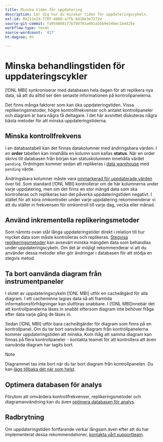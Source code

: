 ```yaml
---
title: Minska tiden för uppdatering
description: Lär dig hur du minskar tiden för uppdateringscykeln.
exl-id: 0b211e2d-770f-480d-a7fb-8d10e3e7272e
source-git-commit: fa954868177b79d703a601a55b9e549ec1bd425e
workflow-type: tm+mt
source-wordcount: '417'
ht-degree: 0%

---
```


# Minska behandlingstiden för uppdateringscykler

[!DNL MBI] synkroniserar med databasen hela dagen för att replikera nya data, så att du alltid ser den senaste informationen på kontrollpanelerna.

Det finns många faktorer som kan öka uppdateringstiden. Vissa replikeringsmetoder, högre kontrollfrekvenser och antalet kontrollpaneler och diagram är bara några få deltagare. I det här avsnittet diskuteras några bästa metoder för att minska uppdateringstiderna.

## Minska kontrollfrekvens

I en databastabell kan det finnas datakolumner med ändringsbara värden. I en **order** tabellen kan innehålla en kolumn som kallas **status**. När en order skrivs till databasen från början kan statuskolumnen innehålla värdet `pending`. Ordningen kommer sedan att replikeras i [data warehouse](../data-analyst/data-warehouse-mgr/tour-dwm.md) med `pending` värde.

Ändringsbara kolumner måste vara [ommarkerad för uppdaterade värden](../data-analyst/data-warehouse-mgr/cfg-data-rechecks.md) över tid. Som standard [!DNL MBI] kontrollerar om de här kolumnerna under varje uppdatering, men om det finns en stor mängd data som ska kontrolleras och replikeras kan det påverka uppdateringstiden negativt. I stället för att köra omkontroller under varje uppdatering rekommenderar vi att du ställer in frekvensen för omkontroll till varje dag, vecka eller månad.

## Använd inkrementella replikeringsmetoder

Som nämnts ovan står långa uppdateringstider direkt i relation till hur mycket data som måste kontrolleras och replikeras. [Stegvisa replikeringsmetoder](../data-analyst/data-warehouse-mgr/cfg-replication-methods.md) kan avsevärt minska mängden data som behandlas under uppdateringscykeln. Om det är möjligt rekommenderar vi att du använder dessa metoder eller gör ändringar i databasen för att stödja en stegvis metod.

## Ta bort oanvända diagram från instrumentpaneler

I slutet av uppdateringscykeln [!DNL MBI] utför en cacheåtgärd för alla diagram. I ett cacheminne lagras data så att framtida informationsförfrågningar kan slutföras snabbare. I [!DNL MBI]innebär det att kontrollpanelerna läses in snabbt eftersom diagram inte behöver fråga efter data varje gång de läses in.

Sedan [!DNL MBI] utför bara cacheåtgärder för diagram som finns på en kontrollpanel. Om du tar bort oanvända diagram från kontrollpanelerna kommer uppdateringstiden att minska. Kom ihåg att samma diagram kan finnas på flera kontrollpaneler - kontakta teamet för att kontrollera att även oanvända diagram har tagits bort.

>[!NOTE]
>
>Diagrammet tas inte bort när du tar bort diagram från kontrollpanelen. Du kan [lägg tillbaka det när som helst](../data-user/dashboards/add-charts-dashboard.md).

## Optimera databasen för analys

Förutom att omvärdera kontrollfrekvenser, replikeringsmetoder och diagramanvändning kan du även [optimera databasen för analys](../best-practices/opt-db-analysis.md).

## Radbrytning

Om uppdateringstiden fortfarande verkar långsam även efter att du har implementerat dessa rekommendationer, [kontakta vårt supportteam](https://experienceleague.adobe.com/docs/commerce-knowledge-base/kb/troubleshooting/miscellaneous/mbi-service-policies.html?lang=en).
